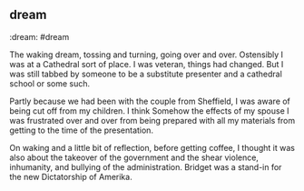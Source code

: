 ## dream 

:dream: #dream

The waking dream, tossing and turning, going over and over. Ostensibly I was at a Cathedral sort of place. I was veteran, things had changed. But I was still tabbed by someone to be a substitute presenter and a cathedral school or some such. 

Partly because we had been with the couple from Sheffield, I was aware of being cut off from my children. I think Somehow the effects of my spouse I was frustrated over and over from being prepared with all my materials from getting to the time of the presentation.

On waking and a little bit of reflection, before getting coffee, I thought it was also about the takeover of the government and the shear violence, inhumanity, and bullying of the administration. Bridget was a stand-in for the new Dictatorship of Amerika.

